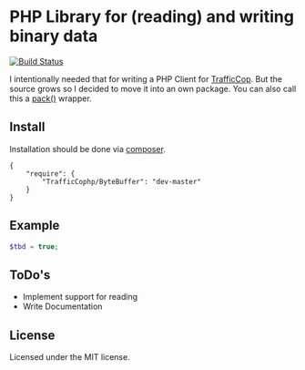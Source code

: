 # PHP Library for (reading) and writing binary data

[![Build Status](https://secure.travis-ci.org/nesQuick/ByteBuffer.png?branch=master)](http://travis-ci.org/nesQuick/ByteBuffer)

I intentionally needed that for writing a PHP Client for [TrafficCop](https://github.com/santosh79/traffic_cop/).
But the source grows so I decided to move it into an own package.
You can also call this a [pack()](http://www.php.net/manual/en/function.pack.php) wrapper.

## Install

Installation should be done via [composer](http://packagist.org/).

```
{
    "require": {
        "TrafficCophp/ByteBuffer": "dev-master"
    }
}
```

## Example

```php
$tbd = true;
```

## ToDo's

* Implement support for reading
* Write Documentation

## License

Licensed under the MIT license.